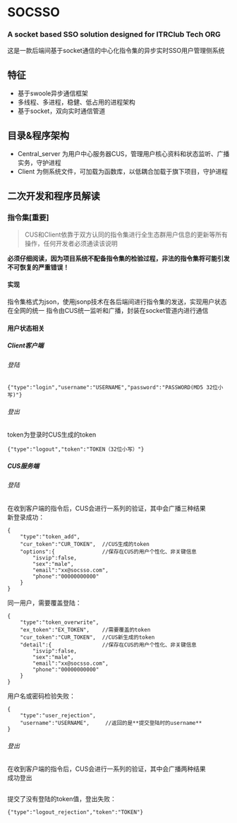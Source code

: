 # SOCSSO
### A socket based SSO solution designed for ITRClub Tech ORG
这是一款后端间基于socket通信的中心化指令集的异步实时SSO用户管理侧系统
## 特征
* 基于swoole异步通信框架
* 多线程、多进程，稳健、低占用的进程架构
* 基于socket，双向实时通信管道

## 目录&程序架构
* Central_server 为用户中心服务器CUS，管理用户核心资料和状态监听、广播实务，守护进程
* Client 为侧系统文件，可加载为函数库，以低耦合加载于旗下项目，守护进程

## 二次开发和程序员解读
### 指令集[重要]
> CUS和Client依靠于双方认同的指令集进行全生态群用户信息的更新等所有操作，任何开发者必须通读该说明

**必须仔细阅读，因为项目系统不配备指令集的检验过程，非法的指令集将可能引发不可恢复的严重错误！**

#### 实现
指令集格式为json，使用jsonp技术在各后端间进行指令集的发送，实现用户状态在全网的统一
指令由CUS统一监听和广播，封装在socket管道内进行通信

#### 用户状态相关
##### Client客户端
###### 登陆
```
{"type":"login","username":"USERNAME","password":"PASSWORD(MD5 32位小写)"}
```
###### 登出
token为登录时CUS生成的token
```
{"type":"logout","token":"TOKEN（32位小写）"}
```
##### CUS服务端
###### 登陆
在收到客户端的指令后，CUS会进行一系列的验证，其中会广播三种结果  
新登录成功：
```
{
    "type":"token_add",
    "cur_token":"CUR_TOKEN",  //CUS生成的token
    "options":{               //保存在CUS的用户个性化、非关键信息
        "isvip":false,
        "sex":"male",
        "email":"xx@socsso.com",
        "phone":"00000000000"
    }
}
```
同一用户，需要覆盖登陆：
```
{
    "type":"token_overwrite",
    "ex_token":"EX_TOKEN",    //需要覆盖的token
    "cur_token":"CUR_TOKEN",  //CUS新生成的token
    "detail":{                //保存在CUS的用户个性化、非关键信息
        "isvip":false,
        "sex":"male",
        "email":"xx@socsso.com",
        "phone":"00000000000"
    }
}
```
用户名或密码检验失败：
```
{
    "type":"user_rejection",
    "username":"USERNAME",     //返回的是**提交登陆时的username**
}
```
###### 登出
在收到客户端的指令后，CUS会进行一系列的验证，其中会广播两种结果  
成功登出
```

```
提交了没有登陆的token值，登出失败：
```
{"type":"logout_rejection","token":"TOKEN"}
```
